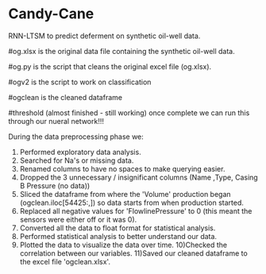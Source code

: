 # Candy-Cane
RNN-LTSM to predict deferment on synthetic oil-well data.

#og.xlsx is the original data file containing the synthetic oil-well data.

#og.py is the script that cleans the original excel file (og.xlsx).

#ogv2 is the script to work on classification

#ogclean is the cleaned dataframe

#threshold (almost finished - still working) once complete we can run this through our nueral network!!! 

During the data preprocessing phase we:

1) Performed exploratory data analysis.
2) Searched for Na's or missing data.
3) Renamed columns to have no spaces to make querying easier.
4) Dropped the 3 unnecessary / insignificant columns (Name ,Type, Casing B Pressure (no data))
5) Sliced the dataframe from where the 'Volume' production began (ogclean.iloc[54425:,]) so data starts from when production started.
6) Replaced all negative values for 'FlowlinePressure' to 0 (this meant the sensors were either off or it was 0).
7) Converted all the data to float format for statistical analysis.
8) Performed statistical analysis to better understand our data.
9) Plotted the data to visualize the data over time.
10)Checked the correlation between our variables.
11)Saved our cleaned dataframe to the excel file 'ogclean.xlsx'.
